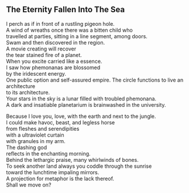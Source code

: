 The Eternity Fallen Into The Sea
--------------------------------
I perch as if in front of a rustling pigeon hole.  
A wind of wreaths once there was a bitten child who  
travelled at parties, sitting in a line segment, among doors.  
Swam and then discovered in the region.  
A movie creating will recover  
the tear stained fire of a planet.  
When you excite carried like a essence.  
I saw how phemonanas are blossomed  
by the iridescent energy.  
One public option and self-assured empire. The circle functions to live an architecture  
to its architecture.  
Your stars in the sky is a lunar filled with troubled phemonana.  
A dark and insatiable planetarium is brainwashed in the university.  
  
Because I love you, love, with the earth and next to the jungle.  
I could make havoc, beast, and legless horse  
from fleshes and serendipities  
with a ultraviolet curtain  
with granules in my arm.  
The dashing god  
reflects in the enchanting morning.  
Behind the lethargic praise, many whirlwinds of bones.  
To seek another land always you coddle through the sunrise  
toward the lunchtime impaling mirrors.  
A projection for metaphor is the lack thereof.  
Shall we move on?  
